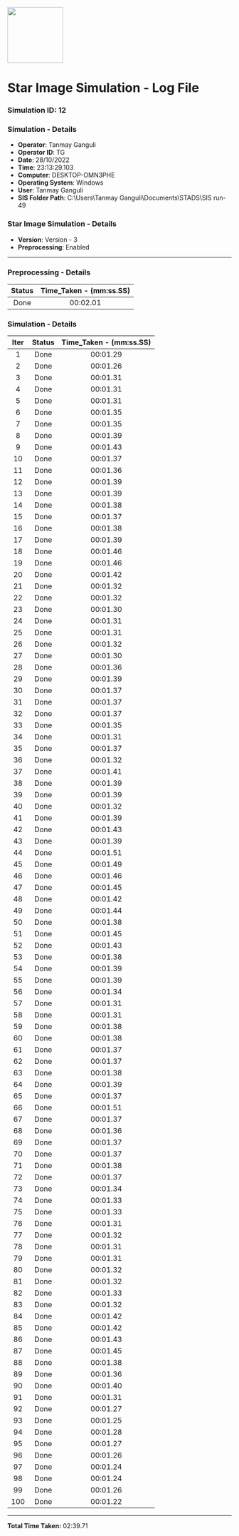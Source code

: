 [<img src="https://www.aero.iitb.ac.in/satlab/images/IITBSSP2019.png" width="125"/>](image.png)

# Star Image Simulation - Log File

### Simulation ID: 12

### Simulation - Details
* **Operator**: Tanmay Ganguli
* **Operator ID**: TG
* **Date**: 28/10/2022
* **Time**: 23:13:29.103
* **Computer**: DESKTOP-OMN3PHE
* **Operating System**: Windows
* **User**: Tanmay Ganguli
* **SIS Folder Path**: C:\Users\Tanmay Ganguli\Documents\STADS\SIS run-49

### Star Image Simulation - Details
* **Version**: Version - 3
* **Preprocessing**: Enabled

---

### Preprocessing - Details

|Status|Time_Taken - (mm:ss.SS)
|:---:|:---:|
|Done|00:02.01|

### Simulation - Details

|Iter|Status|Time_Taken - (mm:ss.SS)|
|:---:|:---:|:---:|
|1|Done|00:01.29|
|2|Done|00:01.26|
|3|Done|00:01.31|
|4|Done|00:01.31|
|5|Done|00:01.31|
|6|Done|00:01.35|
|7|Done|00:01.35|
|8|Done|00:01.39|
|9|Done|00:01.43|
|10|Done|00:01.37|
|11|Done|00:01.36|
|12|Done|00:01.39|
|13|Done|00:01.39|
|14|Done|00:01.38|
|15|Done|00:01.37|
|16|Done|00:01.38|
|17|Done|00:01.39|
|18|Done|00:01.46|
|19|Done|00:01.46|
|20|Done|00:01.42|
|21|Done|00:01.32|
|22|Done|00:01.32|
|23|Done|00:01.30|
|24|Done|00:01.31|
|25|Done|00:01.31|
|26|Done|00:01.32|
|27|Done|00:01.30|
|28|Done|00:01.36|
|29|Done|00:01.39|
|30|Done|00:01.37|
|31|Done|00:01.37|
|32|Done|00:01.37|
|33|Done|00:01.35|
|34|Done|00:01.31|
|35|Done|00:01.37|
|36|Done|00:01.32|
|37|Done|00:01.41|
|38|Done|00:01.39|
|39|Done|00:01.39|
|40|Done|00:01.32|
|41|Done|00:01.39|
|42|Done|00:01.43|
|43|Done|00:01.39|
|44|Done|00:01.51|
|45|Done|00:01.49|
|46|Done|00:01.46|
|47|Done|00:01.45|
|48|Done|00:01.42|
|49|Done|00:01.44|
|50|Done|00:01.38|
|51|Done|00:01.45|
|52|Done|00:01.43|
|53|Done|00:01.38|
|54|Done|00:01.39|
|55|Done|00:01.39|
|56|Done|00:01.34|
|57|Done|00:01.31|
|58|Done|00:01.31|
|59|Done|00:01.38|
|60|Done|00:01.38|
|61|Done|00:01.37|
|62|Done|00:01.37|
|63|Done|00:01.38|
|64|Done|00:01.39|
|65|Done|00:01.37|
|66|Done|00:01.51|
|67|Done|00:01.37|
|68|Done|00:01.36|
|69|Done|00:01.37|
|70|Done|00:01.37|
|71|Done|00:01.38|
|72|Done|00:01.37|
|73|Done|00:01.34|
|74|Done|00:01.33|
|75|Done|00:01.33|
|76|Done|00:01.31|
|77|Done|00:01.32|
|78|Done|00:01.31|
|79|Done|00:01.31|
|80|Done|00:01.32|
|81|Done|00:01.32|
|82|Done|00:01.33|
|83|Done|00:01.32|
|84|Done|00:01.42|
|85|Done|00:01.42|
|86|Done|00:01.43|
|87|Done|00:01.45|
|88|Done|00:01.38|
|89|Done|00:01.36|
|90|Done|00:01.40|
|91|Done|00:01.31|
|92|Done|00:01.27|
|93|Done|00:01.25|
|94|Done|00:01.28|
|95|Done|00:01.27|
|96|Done|00:01.26|
|97|Done|00:01.24|
|98|Done|00:01.24|
|99|Done|00:01.26|
|100|Done|00:01.22|

---

**Total Time Taken:** 02:39.71
